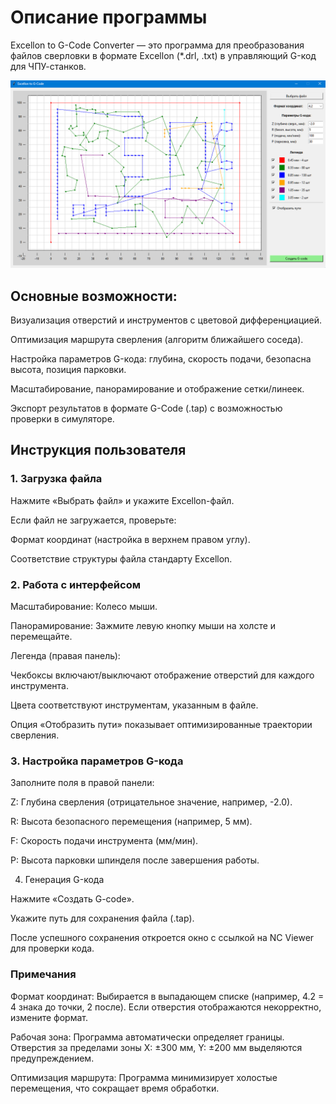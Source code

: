 # Описание программы

Excellon to G-Code Converter — это программа для преобразования файлов сверловки в формате 
Excellon (*.drl, .txt) в управляющий G-код для ЧПУ-станков. 

![alt text](https://github.com/PavelSirotkin/ExcellonToG-Code/blob/main/sh2.png)

## Основные возможности:

Визуализация отверстий и инструментов с цветовой дифференциацией.

Оптимизация маршрута сверления (алгоритм ближайшего соседа).

Настройка параметров G-кода: глубина, скорость подачи, безопасна высота, позиция парковки.

Масштабирование, панорамирование и отображение сетки/линеек.

Экспорт результатов в формате G-Code (.tap) с возможностью проверки в симуляторе.

## Инструкция пользователя

### 1. Загрузка файла

Нажмите «Выбрать файл» и укажите Excellon-файл.

Если файл не загружается, проверьте:

Формат координат (настройка в верхнем правом углу).

Соответствие структуры файла стандарту Excellon.

### 2. Работа с интерфейсом

Масштабирование: Колесо мыши.

Панорамирование: Зажмите левую кнопку мыши на холсте и перемещайте.

Легенда (правая панель):

Чекбоксы включают/выключают отображение отверстий для каждого инструмента.

Цвета соответствуют инструментам, указанным в файле.

Опция «Отобразить пути» показывает оптимизированные траектории сверления.

### 3. Настройка параметров G-кода

Заполните поля в правой панели:

Z: Глубина сверления (отрицательное значение, например, -2.0).

R: Высота безопасного перемещения (например, 5 мм).

F: Скорость подачи инструмента (мм/мин).

P: Высота парковки шпинделя после завершения работы.

4. Генерация G-кода

Нажмите «Создать G-code».

Укажите путь для сохранения файла (.tap).

После успешного сохранения откроется окно с ссылкой на NC Viewer для проверки кода.

### Примечания

Формат координат: Выбирается в выпадающем списке (например, 4.2 = 4 знака до точки, 2 после). Если отверстия отображаются некорректно, измените формат.

Рабочая зона: Программа автоматически определяет границы. Отверстия за пределами зоны X: ±300 мм, Y: ±200 мм выделяются предупреждением.

Оптимизация маршрута: Программа минимизирует холостые перемещения, что сокращает время обработки.
